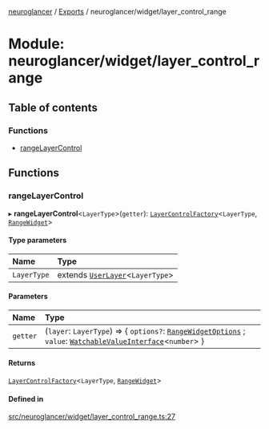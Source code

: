 [neuroglancer](../README.md) / [Exports](../modules.md) / neuroglancer/widget/layer\_control\_range

# Module: neuroglancer/widget/layer\_control\_range

## Table of contents

### Functions

- [rangeLayerControl](neuroglancer_widget_layer_control_range.md#rangelayercontrol)

## Functions

### rangeLayerControl

▸ **rangeLayerControl**<`LayerType`\>(`getter`): [`LayerControlFactory`](../interfaces/neuroglancer_widget_layer_control.LayerControlFactory.md)<`LayerType`, [`RangeWidget`](../classes/neuroglancer_widget_range.RangeWidget.md)\>

#### Type parameters

| Name | Type |
| :------ | :------ |
| `LayerType` | extends [`UserLayer`](../classes/neuroglancer_layer.UserLayer.md)<`LayerType`\> |

#### Parameters

| Name | Type |
| :------ | :------ |
| `getter` | (`layer`: `LayerType`) => { `options?`: [`RangeWidgetOptions`](../interfaces/neuroglancer_widget_range.RangeWidgetOptions.md) ; `value`: [`WatchableValueInterface`](../interfaces/neuroglancer_trackable_value.WatchableValueInterface.md)<`number`\>  } |

#### Returns

[`LayerControlFactory`](../interfaces/neuroglancer_widget_layer_control.LayerControlFactory.md)<`LayerType`, [`RangeWidget`](../classes/neuroglancer_widget_range.RangeWidget.md)\>

#### Defined in

[src/neuroglancer/widget/layer_control_range.ts:27](https://github.com/ActiveBrainAtlas2/neuroglancer/blob/91617476/src/neuroglancer/widget/layer_control_range.ts#L27)
